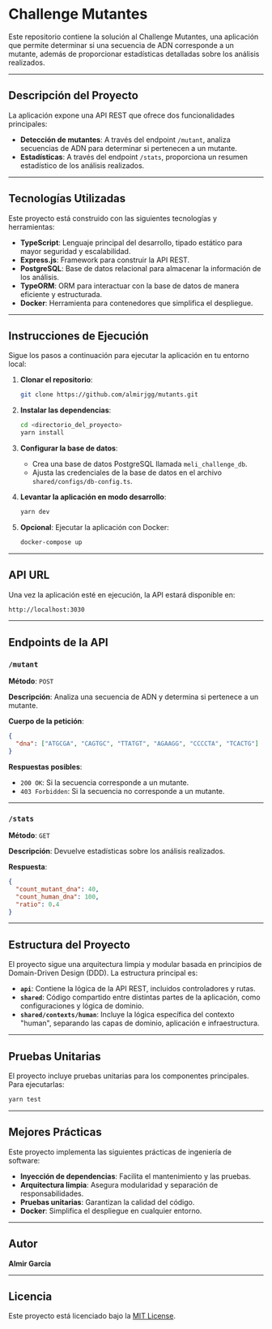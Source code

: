 # Challenge Mutantes

Este repositorio contiene la solución al Challenge Mutantes, una aplicación que permite determinar si una secuencia de ADN corresponde a un mutante, además de proporcionar estadísticas detalladas sobre los análisis realizados.

---

## Descripción del Proyecto

La aplicación expone una API REST que ofrece dos funcionalidades principales:

- **Detección de mutantes**: A través del endpoint `/mutant`, analiza secuencias de ADN para determinar si pertenecen a un mutante.
- **Estadísticas**: A través del endpoint `/stats`, proporciona un resumen estadístico de los análisis realizados.

---

## Tecnologías Utilizadas

Este proyecto está construido con las siguientes tecnologías y herramientas:

- **TypeScript**: Lenguaje principal del desarrollo, tipado estático para mayor seguridad y escalabilidad.
- **Express.js**: Framework para construir la API REST.
- **PostgreSQL**: Base de datos relacional para almacenar la información de los análisis.
- **TypeORM**: ORM para interactuar con la base de datos de manera eficiente y estructurada.
- **Docker**: Herramienta para contenedores que simplifica el despliegue.

---

## Instrucciones de Ejecución

Sigue los pasos a continuación para ejecutar la aplicación en tu entorno local:

1. **Clonar el repositorio**:

   ```bash
   git clone https://github.com/almirjgg/mutants.git
   ```

2. **Instalar las dependencias**:

   ```bash
   cd <directorio_del_proyecto>
   yarn install
   ```

3. **Configurar la base de datos**:

   - Crea una base de datos PostgreSQL llamada `meli_challenge_db`.
   - Ajusta las credenciales de la base de datos en el archivo `shared/configs/db-config.ts`.

4. **Levantar la aplicación en modo desarrollo**:

   ```bash
   yarn dev
   ```

5. **Opcional**: Ejecutar la aplicación con Docker:

   ```bash
   docker-compose up
   ```

---

## API URL

Una vez la aplicación esté en ejecución, la API estará disponible en:

```bash
http://localhost:3030
```

---

## Endpoints de la API

### **`/mutant`**

**Método**: `POST`

**Descripción**: Analiza una secuencia de ADN y determina si pertenece a un mutante.

**Cuerpo de la petición**:

```json
{
  "dna": ["ATGCGA", "CAGTGC", "TTATGT", "AGAAGG", "CCCCTA", "TCACTG"]
}
```

**Respuestas posibles**:

- `200 OK`: Si la secuencia corresponde a un mutante.
- `403 Forbidden`: Si la secuencia no corresponde a un mutante.

---

### **`/stats`**

**Método**: `GET`

**Descripción**: Devuelve estadísticas sobre los análisis realizados.

**Respuesta**:

```json
{
  "count_mutant_dna": 40,
  "count_human_dna": 100,
  "ratio": 0.4
}
```

---

## Estructura del Proyecto

El proyecto sigue una arquitectura limpia y modular basada en principios de Domain-Driven Design (DDD). La estructura principal es:

- **`api`**: Contiene la lógica de la API REST, incluidos controladores y rutas.
- **`shared`**: Código compartido entre distintas partes de la aplicación, como configuraciones y lógica de dominio.
- **`shared/contexts/human`**: Incluye la lógica específica del contexto "human", separando las capas de dominio, aplicación e infraestructura.

---

## Pruebas Unitarias

El proyecto incluye pruebas unitarias para los componentes principales. Para ejecutarlas:

```bash
yarn test
```

---

## Mejores Prácticas

Este proyecto implementa las siguientes prácticas de ingeniería de software:

- **Inyección de dependencias**: Facilita el mantenimiento y las pruebas.
- **Arquitectura limpia**: Asegura modularidad y separación de responsabilidades.
- **Pruebas unitarias**: Garantizan la calidad del código.
- **Docker**: Simplifica el despliegue en cualquier entorno.

---

## Autor

**Almir Garcia**

---

## Licencia

Este proyecto está licenciado bajo la [MIT License](https://choosealicense.com/licenses/mit/).

